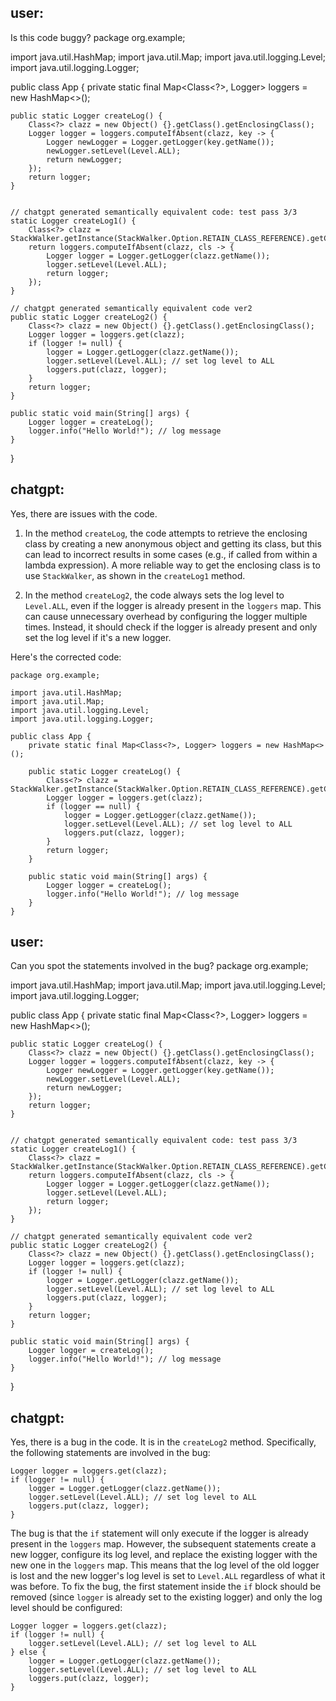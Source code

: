 

## user: 

Is this code buggy?
package org.example;

import java.util.HashMap;
import java.util.Map;
import java.util.logging.Level;
import java.util.logging.Logger;


public class App {
    private static final Map<Class<?>, Logger> loggers = new HashMap<>();


    public static Logger createLog() {
        Class<?> clazz = new Object() {}.getClass().getEnclosingClass();
        Logger logger = loggers.computeIfAbsent(clazz, key -> {
            Logger newLogger = Logger.getLogger(key.getName());
            newLogger.setLevel(Level.ALL);
            return newLogger;
        });
        return logger;
    }


    // chatgpt generated semantically equivalent code: test pass 3/3
    static Logger createLog1() {
        Class<?> clazz = StackWalker.getInstance(StackWalker.Option.RETAIN_CLASS_REFERENCE).getCallerClass();
        return loggers.computeIfAbsent(clazz, cls -> {
            Logger logger = Logger.getLogger(clazz.getName());
            logger.setLevel(Level.ALL);
            return logger;
        });
    }

    // chatgpt generated semantically equivalent code ver2
    public static Logger createLog2() {
        Class<?> clazz = new Object() {}.getClass().getEnclosingClass();
        Logger logger = loggers.get(clazz);
        if (logger != null) {
            logger = Logger.getLogger(clazz.getName());
            logger.setLevel(Level.ALL); // set log level to ALL
            loggers.put(clazz, logger);
        }
        return logger;
    }

    public static void main(String[] args) {
        Logger logger = createLog();
        logger.info("Hello World!"); // log message
    }


}

## chatgpt: 

Yes, there are issues with the code.

1. In the method `createLog`, the code attempts to retrieve the enclosing class by creating a new anonymous object and getting its class, but this can lead to incorrect results in some cases (e.g., if called from within a lambda expression). A more reliable way to get the enclosing class is to use `StackWalker`, as shown in the `createLog1` method.

2. In the method `createLog2`, the code always sets the log level to `Level.ALL`, even if the logger is already present in the `loggers` map. This can cause unnecessary overhead by configuring the logger multiple times. Instead, it should check if the logger is already present and only set the log level if it's a new logger.

Here's the corrected code:

```
package org.example;

import java.util.HashMap;
import java.util.Map;
import java.util.logging.Level;
import java.util.logging.Logger;

public class App {
    private static final Map<Class<?>, Logger> loggers = new HashMap<>();

    public static Logger createLog() {
        Class<?> clazz = StackWalker.getInstance(StackWalker.Option.RETAIN_CLASS_REFERENCE).getCallerClass();
        Logger logger = loggers.get(clazz);
        if (logger == null) {
            logger = Logger.getLogger(clazz.getName());
            logger.setLevel(Level.ALL); // set log level to ALL
            loggers.put(clazz, logger);
        }
        return logger;
    }

    public static void main(String[] args) {
        Logger logger = createLog();
        logger.info("Hello World!"); // log message
    }
}
```

## user: 

Can you spot the statements involved in the bug?
package org.example;

import java.util.HashMap;
import java.util.Map;
import java.util.logging.Level;
import java.util.logging.Logger;


public class App {
    private static final Map<Class<?>, Logger> loggers = new HashMap<>();


    public static Logger createLog() {
        Class<?> clazz = new Object() {}.getClass().getEnclosingClass();
        Logger logger = loggers.computeIfAbsent(clazz, key -> {
            Logger newLogger = Logger.getLogger(key.getName());
            newLogger.setLevel(Level.ALL);
            return newLogger;
        });
        return logger;
    }


    // chatgpt generated semantically equivalent code: test pass 3/3
    static Logger createLog1() {
        Class<?> clazz = StackWalker.getInstance(StackWalker.Option.RETAIN_CLASS_REFERENCE).getCallerClass();
        return loggers.computeIfAbsent(clazz, cls -> {
            Logger logger = Logger.getLogger(clazz.getName());
            logger.setLevel(Level.ALL);
            return logger;
        });
    }

    // chatgpt generated semantically equivalent code ver2
    public static Logger createLog2() {
        Class<?> clazz = new Object() {}.getClass().getEnclosingClass();
        Logger logger = loggers.get(clazz);
        if (logger != null) {
            logger = Logger.getLogger(clazz.getName());
            logger.setLevel(Level.ALL); // set log level to ALL
            loggers.put(clazz, logger);
        }
        return logger;
    }

    public static void main(String[] args) {
        Logger logger = createLog();
        logger.info("Hello World!"); // log message
    }


}

## chatgpt: 

Yes, there is a bug in the code. It is in the `createLog2` method. Specifically, the following statements are involved in the bug:

```
Logger logger = loggers.get(clazz);
if (logger != null) {
    logger = Logger.getLogger(clazz.getName());
    logger.setLevel(Level.ALL); // set log level to ALL
    loggers.put(clazz, logger);
}
```

The bug is that the `if` statement will only execute if the logger is already present in the `loggers` map. However, the subsequent statements create a new logger, configure its log level, and replace the existing logger with the new one in the `loggers` map. This means that the log level of the old logger is lost and the new logger's log level is set to `Level.ALL` regardless of what it was before. To fix the bug, the first statement inside the `if` block should be removed (since `logger` is already set to the existing logger) and only the log level should be configured:

```
Logger logger = loggers.get(clazz);
if (logger != null) {
    logger.setLevel(Level.ALL); // set log level to ALL
} else {
    logger = Logger.getLogger(clazz.getName());
    logger.setLevel(Level.ALL); // set log level to ALL
    loggers.put(clazz, logger);
}
```